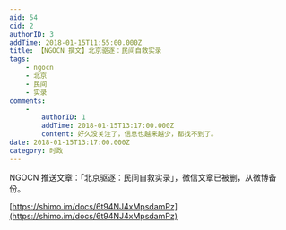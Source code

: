 ```yaml
---
aid: 54
cid: 2
authorID: 3
addTime: 2018-01-15T11:55:00.000Z
title: 【NGOCN 撰文】北京驱逐：民间自救实录
tags:
    - ngocn
    - 北京
    - 民间
    - 实录
comments:
    -
        authorID: 1
        addTime: 2018-01-15T13:17:00.000Z
        content: 好久没关注了，信息也越来越少，都找不到了。
date: 2018-01-15T13:17:00.000Z
category: 时政
---
```


NGOCN 推送文章：「北京驱逐：民间自救实录」，微信文章已被删，从微博备份。

[https://shimo.im/docs/6t94NJ4xMpsdamPz](https://shimo.im/docs/6t94NJ4xMpsdamPz)
